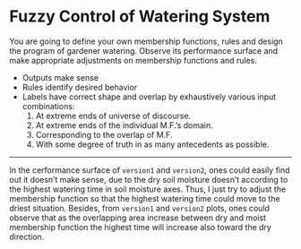 # Fuzzy Control of Watering System

You are going to define your own membership functions, rules and design the program of gardener watering. Observe its performance surface and make appropriate adjustments on membership functions and rules.

* Outputs make sense
* Rules identify desired behavior
* Labels have correct shape and overlap by exhaustively various input combinations:<br>
    1. At extreme ends of universe of discourse.
    2. At extreme ends of the individual M.F.’s domain.
    3. Corresponding to the overlap of M.F.
    4. With some degree of truth in as many antecedents as possible.

---

In the cerformance surface of `version1` and `version2`, ones could easily find out it doesn’t make sense, due to the dry soil moisture doesn’t according to the highest watering time in soil moisture axes. Thus, I just try to adjust the membership function so that the highest watering time could move to the driest situation. Besides, from `version1` and `version2` plots, ones could observe that as the overlapping area increase between dry and moist membership function the highest time will increase also toward the dry direction. 


